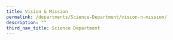 ```yaml
---
title: Vision & Mission
permalink: /departments/Science-Department/vision-n-mission/
description: ""
third_nav_title: Science Department
---
```


